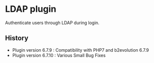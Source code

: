 # LDAP plugin

Authenticate users through LDAP during login.

## History

- Plugin version 6.7.9 : Compatibility with PHP7 and b2evolution 6.7.9
- Plugin version 6.7.10 : Various Small Bug Fixes
